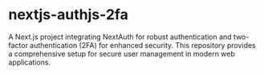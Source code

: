 # nextjs-authjs-2fa
A Next.js project integrating NextAuth for robust authentication and two-factor authentication (2FA) for enhanced security. This repository provides a comprehensive setup for secure user management in modern web applications. 
